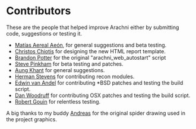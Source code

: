 # Contributors

These are the people that helped improve Arachni either by submitting code, suggestions or testing it.

- [Matías Aereal Aeón](http://mfsec.com.ar/), for general suggestions and beta testing.
- [Christos Chiotis](mailto:chris@survivetheinternet.com) for designing the new HTML report template.
- [Brandon Potter](mailto:bpotter8705@gmail.com) for the original "arachni_web_autostart" script
- [Steve Pinkham](http://github.com/spinkham) for beta testing and patches.
- [Aung Khant](mailto:aungkhant@yehg.net) for general suggestions.
- [Herman Stevens](mailto:herman@astyran.com) for contributing recon modules.
- [Edwin van Andel](mailto:evanandel@yafsec.com) for contributing *BSD patches and testing the build script.
- [Dan Woodruff](mailto:daniel.woodruff@gmail.com) for contributing OSX patches and testing the build script.
- [Robert Gouin](mailto:rgouin@webmaxdb.com) for relentless testing.

A big thanks to my buddy [Andreas](mailto:rainmakergr@gmail.com) for the original spider drawing used in the project graphics.
